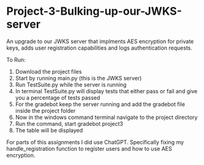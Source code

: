 # Project-3-Bulking-up-our-JWKS-server
An upgrade to our JWKS server that implments AES encryption for private keys, adds user registration capabilities and logs authentication requests.

To Run:
1. Download the project files
2. Start by running main.py (this is the JWKS server)
3. Run TestSuite.py while the server is running
4. In terminal TestSuite.py will display tests that either pass or fail and give you a percentage of tests passed
5. For the gradebot keep the server running and add the gradebot file inside the project folder
6. Now in the windows command terminal navigate to the project directory
7. Run the command, start gradebot project3
8. The table will be displayed

For parts of this assignments I did use ChatGPT. Specifically fixing my handle_registration function to register users and how to use AES encryption.
